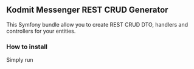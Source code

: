 ## Kodmit Messenger REST CRUD Generator

This Symfony bundle allow you to create REST CRUD DTO, handlers and controllers for your entities.

### How to install 

Simply run 